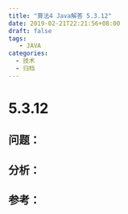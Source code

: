 ```yaml
---
title: "算法4 Java解答 5.3.12"
date: 2019-02-21T22:21:56+08:00
draft: false
tags:
   - JAVA
categories:
  - 技术
  - 归档
---
```



# 5.3.12

## 问题：


## 分析：


## 参考：


